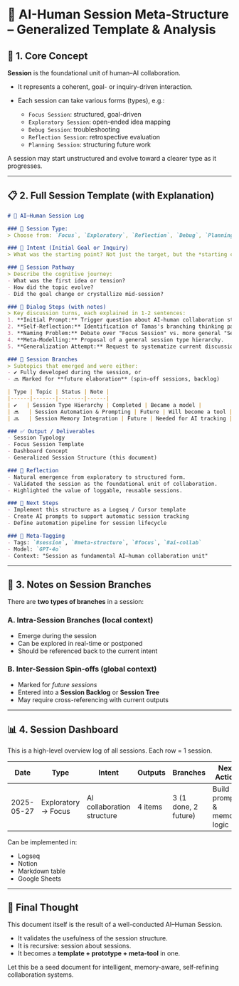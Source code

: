 # 🧠 AI-Human Session Meta-Structure – Generalized Template & Analysis

## 🔰 1. Core Concept

**Session** is the foundational unit of human–AI collaboration.

* It represents a coherent, goal- or inquiry-driven interaction.
* Each session can take various forms (types), e.g.:

  * `Focus Session`: structured, goal-driven
  * `Exploratory Session`: open-ended idea mapping
  * `Debug Session`: troubleshooting
  * `Reflection Session`: retrospective evaluation
  * `Planning Session`: structuring future work

A session may start unstructured and evolve toward a clearer type as it progresses.

---

## 📋 2. Full Session Template (with Explanation)

```markdown
# 🧠 AI–Human Session Log

### 📌 Session Type:
> Choose from: `Focus`, `Exploratory`, `Reflection`, `Debug`, `Planning`

### 🎯 Intent (Initial Goal or Inquiry)
> What was the starting point? Not just the target, but the *starting curiosity or problem*.

### 🚀 Session Pathway
> Describe the cognitive journey:
- What was the first idea or tension?
- How did the topic evolve?
- Did the goal change or crystallize mid-session?

### 🧭 Dialog Steps (with notes)
> Key discussion turns, each explained in 1-2 sentences:
1. **Initial Prompt:** Trigger question about AI-human collaboration structure.
2. **Self-Reflection:** Identification of Tamas's branching thinking pattern.
3. **Naming Problem:** Debate over "Focus Session" vs. more general "Session".
4. **Meta-Modelling:** Proposal of a general session type hierarchy.
5. **Generalization Attempt:** Request to systematize current discussion.

### 🌿 Session Branches
> Subtopics that emerged and were either:
- ✔️ Fully developed during the session, or
- 🔜 Marked for **future elaboration** (spin-off sessions, backlog)

| Type | Topic | Status | Note |
|------|-------|--------|------|
| ✔️   | Session Type Hierarchy | Completed | Became a model |
| 🔜   | Session Automation & Prompting | Future | Will become a tool |
| 🔜   | Session Memory Integration | Future | Needed for AI tracking |

### ✅ Output / Deliverables
- Session Typology
- Focus Session Template
- Dashboard Concept
- Generalized Session Structure (this document)

### 🔁 Reflection
- Natural emergence from exploratory to structured form.
- Validated the session as the foundational unit of collaboration.
- Highlighted the value of loggable, reusable sessions.

### 🔮 Next Steps
- Implement this structure as a Logseq / Cursor template
- Create AI prompts to support automatic session tracking
- Define automation pipeline for session lifecycle

### 🧠 Meta-Tagging
- Tags: `#session`, `#meta-structure`, `#focus`, `#ai-collab`
- Model: `GPT-4o`
- Context: "Session as fundamental AI–human collaboration unit"
```

---

## 🔄 3. Notes on Session Branches

There are **two types of branches** in a session:

### A. Intra-Session Branches (local context)

* Emerge during the session
* Can be explored in real-time or postponed
* Should be referenced back to the current intent

### B. Inter-Session Spin-offs (global context)

* Marked for *future sessions*
* Entered into a **Session Backlog** or **Session Tree**
* May require cross-referencing with current outputs

---

## 📊 4. Session Dashboard

This is a high-level overview log of all sessions. Each row = 1 session.

| Date       | Type                | Intent                     | Outputs | Branches             | Next Action                    |
| ---------- | ------------------- | -------------------------- | ------- | -------------------- | ------------------------------ |
| 2025-05-27 | Exploratory → Focus | AI collaboration structure | 4 items | 3 (1 done, 2 future) | Build AI prompt & memory logic |

Can be implemented in:

* Logseq
* Notion
* Markdown table
* Google Sheets

---

## 🧠 Final Thought

This document itself is the result of a well-conducted AI–Human Session.

* It validates the usefulness of the session structure.
* It is recursive: session about sessions.
* It becomes a **template + prototype + meta-tool** in one.

Let this be a seed document for intelligent, memory-aware, self-refining collaboration systems.
